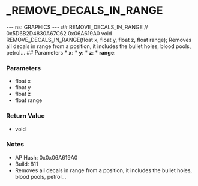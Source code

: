 # _REMOVE_DECALS_IN_RANGE

--- ns: GRAPHICS --- ## REMOVE_DECALS_IN_RANGE  // 0x5D6B2D4830A67C62 0x06A619A0 void REMOVE_DECALS_IN_RANGE(float x, float y, float z, float range);  Removes all decals in range from a position, it includes the bullet holes, blood pools, petrol...  ## Parameters * **x**: * **y**: * **z**: * **range**:

### Parameters
* float x
* float y
* float z
* float range

### Return Value
* void

### Notes
* AP Hash: 0x0x06A619A0
* Build: 811
* Removes all decals in range from a position, it includes the bullet holes, blood pools, petrol...

